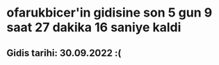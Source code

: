 # ofarukbicer'in gidisine son 5 gun 9 saat 27 dakika 16 saniye kaldi

## Gidis tarihi: 30.09.2022 :(